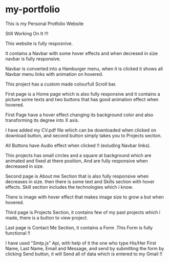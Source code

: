 # my-portfolio

This is my Personal Protfolio Website

Still Working On It !!!

This website is fully resposnive.

It contains a Navbar with some hover effects and when decresed in size navbar is fully responsive.

Navbar is converted into a Hamburger menu, when it is clicked it shows all Navbar menu links with animation on hovered.

This project has a custom made colourfull Scroll bar.

First page is a Home page which is also fully responsive and it contains a picture some texts and two buttons that has good animation effect when hovered.

First Page have a hover effect changing its background color and also transforming its degree into X axis.

I have added my CV.pdf file which can be downloaded when clicked on download button, and second button simply takes you to Projects section.

All Buttons have Audio effect when clicked !! (exluding Navbar links).

This projects has small circles and a square at background which are animated and fixed at there position, And are fully responsive when decreased in size.

Second page is About me Section that is also fully responsive when decreases in size. then there is some text and Skills section with hover effects. Skill section includes the technologies which i know.

There is image with hover effect that makes image size to grow a but when hovered.

Third page is Projects Section, it contains few of my past projects which i made, there is a button to view project.

Last page is Contact Me Section, it contains a Form .This Form is fully functional !!

I have used "Smtp.js" Api, with help of it the one who type His/Her First Name, Last Name, Email and Message, and send by submitting the form by clicking Send button, it will Send all of data which is entered to my Gmail !!

